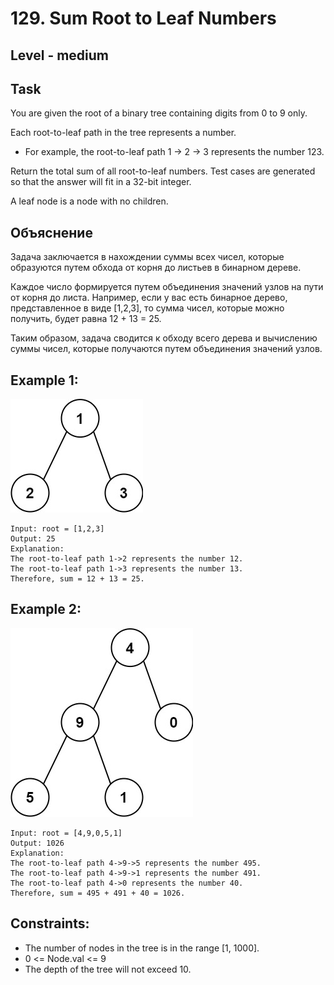 # 129. Sum Root to Leaf Numbers


## Level - medium


## Task
You are given the root of a binary tree containing digits from 0 to 9 only.

Each root-to-leaf path in the tree represents a number.
- For example, the root-to-leaf path 1 -> 2 -> 3 represents the number 123.

Return the total sum of all root-to-leaf numbers. 
Test cases are generated so that the answer will fit in a 32-bit integer.

A leaf node is a node with no children.


## Объяснение
Задача заключается в нахождении суммы всех чисел, которые образуются путем обхода от корня до листьев в бинарном дереве.

Каждое число формируется путем объединения значений узлов на пути от корня до листа. 
Например, если у вас есть бинарное дерево, представленное в виде [1,2,3], то сумма чисел, которые можно получить, 
будет равна 12 + 13 = 25.

Таким образом, задача сводится к обходу всего дерева и вычислению суммы чисел, 
которые получаются путем объединения значений узлов.


## Example 1:
![img.png](img.png)
````
Input: root = [1,2,3]
Output: 25
Explanation:
The root-to-leaf path 1->2 represents the number 12.
The root-to-leaf path 1->3 represents the number 13.
Therefore, sum = 12 + 13 = 25.
````


## Example 2:
![img_1.png](img_1.png)
````
Input: root = [4,9,0,5,1]
Output: 1026
Explanation:
The root-to-leaf path 4->9->5 represents the number 495.
The root-to-leaf path 4->9->1 represents the number 491.
The root-to-leaf path 4->0 represents the number 40.
Therefore, sum = 495 + 491 + 40 = 1026.
````


## Constraints:
- The number of nodes in the tree is in the range [1, 1000].
- 0 <= Node.val <= 9
- The depth of the tree will not exceed 10.